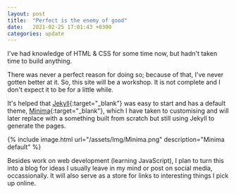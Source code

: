 ```yaml
---
layout: post
title:  "Perfect is the enemy of good"
date:   2021-02-25 17:01:43 +0300
categories: update
---
```

I've had knowledge of HTML & CSS for some time now, but hadn't taken time to build anything.

There was never a perfect reason for doing so; because of that, I've never gotten better at 
it. So, this site will be a workshop. It is not complete and I don't expect it to be for a little while.

It's helped that [Jekyll][jekyll-docs]{:target="_blank"} was easy to start and has a default theme, [Minima][Minima theme]{:target="_blank"}, which I have taken to 
customising and will later replace with a something built from scratch but still using Jekyll to 
generate the pages.

{% include image.html url="/assets/Img/Minima.png" description="Minima default" %}

Besides work on web development (learning JavaScript), I plan to turn this into a blog for ideas I usually leave 
in my mind or post on social media, occassionally. It will also serve as a store for links to interesting things 
I pick up online. 



[jekyll-docs]: https://jekyllrb.com/docs/home
[Minima theme]: https://github.com/jekyll/minima

